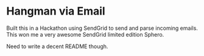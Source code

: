 Hangman via Email
=================

Built this in a Hackathon using SendGrid to send and parse incoming emails.
This won me a very awesome SendGrid limited edition Sphero.

Need to write a decent README though.

